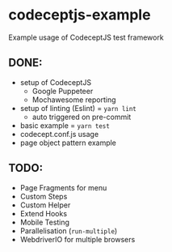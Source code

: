 # codeceptjs-example
Example usage of CodeceptJS test framework


## DONE:
- setup of CodeceptJS
    - Google Puppeteer
    - Mochawesome reporting
- setup of linting (Eslint) = `yarn lint`
    - auto triggered on pre-commit
- basic example = `yarn test`
- codecept.conf.js usage
- page object pattern example


## TODO:
- Page Fragments for menu
- Custom Steps
- Custom Helper
- Extend Hooks
- Mobile Testing
- Parallelisation (`run-multiple`)
- WebdriverIO for multiple browsers

